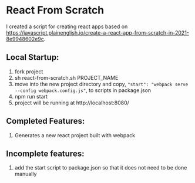 # React From Scratch

I created a script for creating react apps based on https://javascript.plainenglish.io/create-a-react-app-from-scratch-in-2021-8e9948602e9c.

## Local Startup:
1. fork project
2. sh react-from-scratch.sh PROJECT_NAME
3. move into the new project directory and copy, `"start": "webpack serve --config webpack.config.js"`, to scripts in package.json
4. npm run start
5. project will be running at http://localhost:8080/

## Completed Features:
1. Generates a new react project built with webpack

## Incomplete features:
1. add the start script to package.json so that it does not need to be done manually